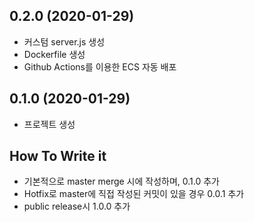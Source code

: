## 0.2.0 (2020-01-29)

- 커스텀 server.js 생성
- Dockerfile 생성
- Github Actions를 이용한 ECS 자동 배포 

## 0.1.0 (2020-01-29)

- 프로젝트 생성

## How To Write it

- 기본적으로 master merge 시에 작성하며, 0.1.0 추가
- Hotfix로 master에 직접 작성된 커밋이 있을 경우 0.0.1 추가
- public release시 1.0.0 추가

